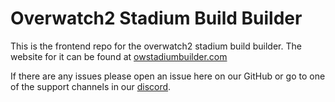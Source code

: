 # Overwatch2 Stadium Build Builder

This is the frontend repo for the overwatch2 stadium build builder. The website for it can be found at [owstadiumbuilder.com](https://owstadiumbuilder.com/)

If there are any issues please open an issue here on our GitHub or go to one of the support channels in our [discord](https://discord.gg/yHQEugWXWg).